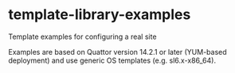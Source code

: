 template-library-examples
=========================

Template examples for configuring a real site

Examples are based on Quattor version 14.2.1 or later (YUM-based deployment) and use
generic OS templates (e.g. sl6.x-x86_64).

